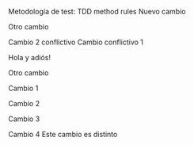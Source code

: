 Metodología de test: TDD method rules
Nuevo cambio

Otro cambio

Cambio 2 conflictivo
Cambio conflictivo 1

Hola y adiós!


Otro cambio

Cambio 1

Cambio 2

Cambio 3


Cambio 4
Este cambio es distinto
